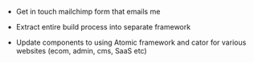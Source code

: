 * Get in touch mailchimp form that emails me

* Extract entire build process into separate framework

* Update components to using Atomic framework and cator for various websites (ecom, admin, cms, SaaS etc)
